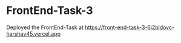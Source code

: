 # FrontEnd-Task-3


Deployed the FrontEnd-Task at 
<a href="https://front-end-task-3-6i2bldovc-harshav45.vercel.app" target="_blank">https://front-end-task-3-6i2bldovc-harshav45.vercel.app</a>
